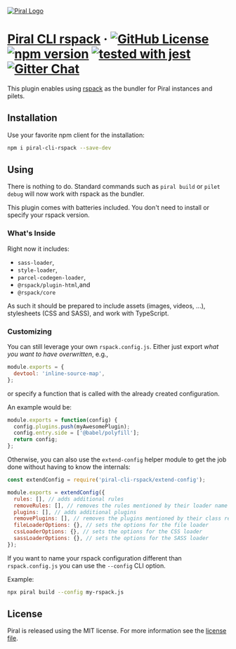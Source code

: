 [![Piral Logo](https://github.com/smapiot/piral/raw/main/docs/assets/logo.png)](https://piral.io)

# [Piral CLI rspack](https://piral.io) &middot; [![GitHub License](https://img.shields.io/badge/license-MIT-blue.svg)](https://github.com/smapiot/piral-cli-rspack/blob/main/LICENSE) [![npm version](https://img.shields.io/npm/v/piral-cli-rspack.svg?style=flat)](https://www.npmjs.com/package/piral-cli-rspack) [![tested with jest](https://img.shields.io/badge/tested_with-jest-99424f.svg)](https://jestjs.io) [![Gitter Chat](https://badges.gitter.im/gitterHQ/gitter.png)](https://gitter.im/piral-io/community)

This plugin enables using [rspack](https://www.rspack.dev/) as the bundler for Piral instances and pilets.

## Installation

Use your favorite npm client for the installation:

```sh
npm i piral-cli-rspack --save-dev
```

## Using

There is nothing to do. Standard commands such as `piral build` or `pilet debug` will now work with rspack as the bundler.

This plugin comes with batteries included. You don't need to install or specify your rspack version.

### What's Inside

Right now it includes:

- `sass-loader`,
- `style-loader`,
- `parcel-codegen-loader`,
- `@rspack/plugin-html`,and
- `@rspack/core`

As such it should be prepared to include assets (images, videos, ...), stylesheets (CSS and SASS), and work with TypeScript.

### Customizing

You can still leverage your own `rspack.config.js`. Either just export *what you want to have overwritten*, e.g.,

```js
module.exports = {
  devtool: 'inline-source-map',
};
```

or specify a function that is called with the already created configuration.

An example would be:

```js
module.exports = function(config) {
  config.plugins.push(myAwesomePlugin);
  config.entry.side = ['@babel/polyfill'];
  return config;
};
```

Otherwise, you can also use the `extend-config` helper module to get the job done without having to know the internals:

```js
const extendConfig = require('piral-cli-rspack/extend-config');

module.exports = extendConfig({
  rules: [], // adds additional rules
  removeRules: [], // removes the rules mentioned by their loader name
  plugins: [], // adds additional plugins
  removePlugins: [], // removes the plugins mentioned by their class reference
  fileLoaderOptions: {}, // sets the options for the file loader
  cssLoaderOptions: {}, // sets the options for the CSS loader
  sassLoaderOptions: {}, // sets the options for the SASS loader
});
```

If you want to name your rspack configuration different than `rspack.config.js` you can use the `--config` CLI option.

Example:

```sh
npx piral build --config my-rspack.js
```

## License

Piral is released using the MIT license. For more information see the [license file](./LICENSE).
